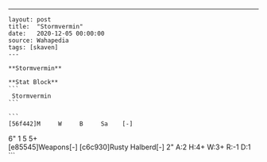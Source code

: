---
    layout: post
    title:  "Stormvermin"
    date:   2020-12-05 00:00:00
    source: Wahapedia
    tags: [skaven]
    ---
    
    **Stormvermin**
    
    **Stat Block**
    ```
     Stormvermin
    ```
    
    ```
    [56f442]M     W     B     Sa    [-]
6"    1     5     5+    
[e85545]Weapons[-]
[c6c930]Rusty Halberd[-]
2"     A:2    H:4+   W:3+   R:-1   D:1   
    ```
    
    
    